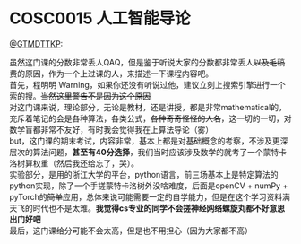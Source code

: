 
# COSC0015 人工智能导论

[@GTMDTTKP](https://github.com/GTMDTTKP773):

虽然这门课的分数非常丢人QAQ，但是鉴于听说大家的分数都非常丢人~~以及毛稿费~~的原因，作为一个上过课的人，来描述一下课程内容吧。  
首先，程明明 Warning，如果你还没有听说过他，建议立刻上搜索引擎进行一个索的搜。~~当然这里警告不是因为这个原因~~   
对这门课来说，理论部分，无论是教材，还是讲授，都是非常mathematical的，充斥着笔记的会是各种算法，各类公式，~~各种奇奇怪怪的人名~~，这一切的一切，对数学盲都非常不友好，有时我会觉得我在上算法导论（雾）  
but，这门课的期末考试，内容非常，基本上都是对基础概念的考察，不涉及更深层次的算法问题，**甚至有40分选择**，我们当时应该涉及数学的就考了一个蒙特卡洛树算权重（然后我还给忘了，哭）。  
实验部分，是用的浙江大学的平台，python语言，前三场基本上是特定算法的python实现，除了一个手搓蒙特卡洛树外没啥难度，后面是openCV + numPy + pyTorch的~~简单~~应用，总体来说可能需要一定的自学能力，但是在这个学习资料满天飞的时代也不是太难。**我觉得cs专业的同学不会搓神经网络螺旋丸都不好意思出门好吧**  
最后，这门课给分可能不会太高，但是也不用担心（因为大家都不高）  